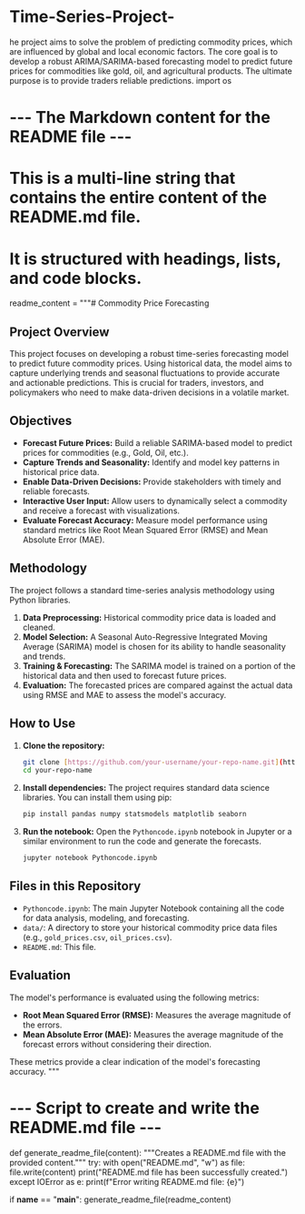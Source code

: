# Time-Series-Project-
he project aims to solve the problem of predicting commodity prices, which are influenced by global and local economic factors. The core goal is to develop a robust ARIMA/SARIMA-based forecasting model to predict future prices for commodities like gold, oil, and agricultural products. The ultimate purpose is to provide traders reliable predictions.
import os

# --- The Markdown content for the README file ---
# This is a multi-line string that contains the entire content of the README.md file.
# It is structured with headings, lists, and code blocks.
readme_content = """# Commodity Price Forecasting

## Project Overview
This project focuses on developing a robust time-series forecasting model to predict future commodity prices. Using historical data, the model aims to capture underlying trends and seasonal fluctuations to provide accurate and actionable predictions. This is crucial for traders, investors, and policymakers who need to make data-driven decisions in a volatile market.

## Objectives
* **Forecast Future Prices:** Build a reliable SARIMA-based model to predict prices for commodities (e.g., Gold, Oil, etc.).
* **Capture Trends and Seasonality:** Identify and model key patterns in historical price data.
* **Enable Data-Driven Decisions:** Provide stakeholders with timely and reliable forecasts.
* **Interactive User Input:** Allow users to dynamically select a commodity and receive a forecast with visualizations.
* **Evaluate Forecast Accuracy:** Measure model performance using standard metrics like Root Mean Squared Error (RMSE) and Mean Absolute Error (MAE).

## Methodology
The project follows a standard time-series analysis methodology using Python libraries.
1.  **Data Preprocessing:** Historical commodity price data is loaded and cleaned.
2.  **Model Selection:** A Seasonal Auto-Regressive Integrated Moving Average (SARIMA) model is chosen for its ability to handle seasonality and trends.
3.  **Training & Forecasting:** The SARIMA model is trained on a portion of the historical data and then used to forecast future prices.
4.  **Evaluation:** The forecasted prices are compared against the actual data using RMSE and MAE to assess the model's accuracy.

## How to Use
1.  **Clone the repository:**
    ```bash
    git clone [https://github.com/your-username/your-repo-name.git](https://github.com/your-username/your-repo-name.git)
    cd your-repo-name
    ```
2.  **Install dependencies:**
    The project requires standard data science libraries. You can install them using pip:
    ```bash
    pip install pandas numpy statsmodels matplotlib seaborn
    ```
3.  **Run the notebook:**
    Open the `Pythoncode.ipynb` notebook in Jupyter or a similar environment to run the code and generate the forecasts.
    ```bash
    jupyter notebook Pythoncode.ipynb
    ```

## Files in this Repository
* `Pythoncode.ipynb`: The main Jupyter Notebook containing all the code for data analysis, modeling, and forecasting.
* `data/`: A directory to store your historical commodity price data files (e.g., `gold_prices.csv`, `oil_prices.csv`).
* `README.md`: This file.

## Evaluation
The model's performance is evaluated using the following metrics:
* **Root Mean Squared Error (RMSE):** Measures the average magnitude of the errors.
* **Mean Absolute Error (MAE):** Measures the average magnitude of the forecast errors without considering their direction.

These metrics provide a clear indication of the model's forecasting accuracy.
"""

# --- Script to create and write the README.md file ---
def generate_readme_file(content):
    """Creates a README.md file with the provided content."""
    try:
        with open("README.md", "w") as file:
            file.write(content)
        print("README.md file has been successfully created.")
    except IOError as e:
        print(f"Error writing README.md file: {e}")

if __name__ == "__main__":
    generate_readme_file(readme_content)
